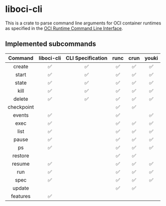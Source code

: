 # liboci-cli

This is a crate to parse command line arguments for OCI container
runtimes as specified in the [OCI Runtime Command Line
Interface](https://github.com/opencontainers/runtime-tools/blob/master/docs/command-line-interface.md).

## Implemented subcommands

| Command    | liboci-cli | CLI Specification | runc | crun | youki |
| :--------: | :--------: | :---------------: | :--: | :--: | :---: |
| create     | ✅         | ✅                | ✅   | ✅   | ✅    |
| start      | ✅         | ✅                | ✅   | ✅   | ✅    |
| state      | ✅         | ✅                | ✅   | ✅   | ✅    |
| kill       | ✅         | ✅                | ✅   | ✅   | ✅    |
| delete     | ✅         | ✅                | ✅   | ✅   | ✅    |
| checkpoint |            |                   | ✅   | ✅   |       |
| events     | ✅         |                   | ✅   |      | ✅    |
| exec       | ✅         |                   | ✅   | ✅   | ✅    |
| list       | ✅         |                   | ✅   | ✅   | ✅    |
| pause      | ✅         |                   | ✅   | ✅   | ✅    |
| ps         | ✅         |                   | ✅   | ✅   | ✅    |
| restore    |            |                   | ✅   | ✅   |       |
| resume     | ✅         |                   | ✅   | ✅   | ✅    |
| run        | ✅         |                   | ✅   | ✅   | ✅    |
| spec       | ✅         |                   | ✅   | ✅   | ✅    |
| update     |            |                   | ✅   | ✅   |       |
| features   | ✅         |                   |      |       |       |